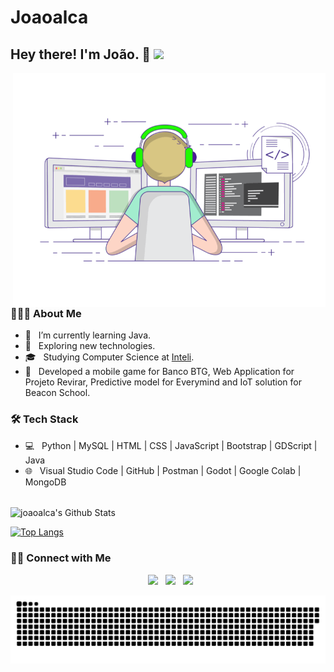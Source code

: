 
# Joaoalca


<h2> Hey there! I'm João. 👋 <img src="https://github.com/souvikguria98/souvikguria98/blob/master/Hi.gif" width="25"></h2>
<img align="right" alt="GIF" src="https://raw.githubusercontent.com/devSouvik/devSouvik/master/gif3.gif" width="500"/>

<h3> 👨🏻‍💻 About Me </h3>

- 🔭 &nbsp; I’m currently learning Java.
- 🤔 &nbsp; Exploring new technologies.
- 🎓 &nbsp; Studying Computer Science at <a href="https://github.com/Intelihub" target="_blank">Inteli</a>.
- 💼 &nbsp; Developed a mobile game for Banco BTG, Web Application for Projeto Revirar, Predictive model for Everymind and IoT solution for Beacon School.

<h3>🛠 Tech Stack</h3>

- 💻 &nbsp; Python | MySQL | HTML | CSS | JavaScript | Bootstrap | GDScript | Java 
- 🌐 &nbsp;  Visual Studio Code | GitHub | Postman | Godot | Google Colab | MongoDB

<br>

<img align="center" src="https://github-readme-stats.vercel.app/api?username=joaoalca&include_all_commits=true&count_private=true&show_icons=true&line_height=20&title_color=7A7ADB&icon_color=2234AE&text_color=D3D3D3&bg_color=0,000000,130F40" alt="joaoalca's Github Stats">

</br>

[![Top Langs](https://github-readme-stats.vercel.app/api/top-langs/?username=joaoalca&layout=compact&text_color=daf7dc&bg_color=151515)](https://github.com/joaoalca/github-readme-stats)


<h3> 🤝🏻 Connect with Me </h3>

<p align="center">
&nbsp; <a href="https://www.instagram.com/joao_alcaraz/" target="_blank" rel="noopener noreferrer"><img src="https://img.icons8.com/plasticine/100/000000/instagram-new.png" width="50" /></a>  
&nbsp; <a href="https://www.linkedin.com/in/joao-alcaraz-b36858231/" target="_blank" rel="noopener noreferrer"><img src="https://img.icons8.com/plasticine/100/000000/linkedin.png" width="50" /></a>
&nbsp; <a href="mailto:joao.alcaraz123@gmail.com" target="_blank" rel="noopener noreferrer"><img src="https://img.icons8.com/plasticine/100/000000/gmail.png"  width="50" /></a>
</p>


![](https://github.com/joaoalca/joaoalca/raw/output/github-contribution-grid-snake.svg)






